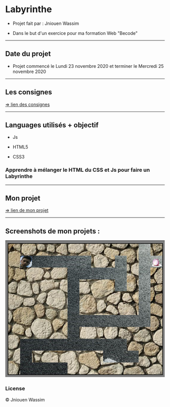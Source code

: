 # Labyrinthe

* Projet fait par : Jniouen Wassim

* Dans le but d'un exercice pour ma formation   Web "Becode"

---------------------------------------------

## Date du projet 

* Projet commencé le Lundi 23 novembre 2020 et terminer le Mercredi 25 novembre 2020

---------------------------------------------

## Les consignes

[ => lien des consignes](https://github.com/becodeorg/bxl-hopper-1-25/tree/master/The%20Hill/projects/2.amazeing)

---------------------------------------------

## Languages utilisés + objectif

* Js

* HTML5

* CSS3

### Apprendre à mélanger le HTML du CSS et Js pour faire un Labyrinthe

---------------------------------------------

## Mon projet

[ => lien de mon projet ](https://jniouen-wassim.github.io/Labyrinthe/)

---------------------------------------------

## Screenshots de mon projets :

![ Screenshots 1 ](img/laby.png)


### License
© Jniouen Wassim
